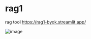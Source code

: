 # rag1
rag tool
https://rag1-byok.streamlit.app/
 
![image](https://github.com/njasharp/rag1/assets/39777038/cc730ba7-d82f-4796-8466-e34b606c6651)
